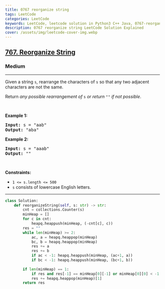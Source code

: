 ```yaml
---
title: 0767 reorganize string
tags: LeetCode
categories: LeetCode
keywords: LeetCode, leetcode solution in Python3 C++ Java, 0767-reorganize-string solution
description: 0767 reorganize string LeetCode Solution Explained
cover: /assets/img/leetcode-cover-img.webp
---
```



<h2><a href="https://leetcode.com/problems/reorganize-string/">767. Reorganize String</a></h2><h3>Medium</h3><hr><div><p>Given a string <code>s</code>, rearrange the characters of <code>s</code> so that any two adjacent characters are not the same.</p>

<p>Return <em>any possible rearrangement of</em> <code>s</code> <em>or return</em> <code>""</code> <em>if not possible</em>.</p>

<p>&nbsp;</p>
<p><strong class="example">Example 1:</strong></p>
<pre><strong>Input:</strong> s = "aab"
<strong>Output:</strong> "aba"
</pre><p><strong class="example">Example 2:</strong></p>
<pre><strong>Input:</strong> s = "aaab"
<strong>Output:</strong> ""
</pre>
<p>&nbsp;</p>
<p><strong>Constraints:</strong></p>

<ul>
	<li><code>1 &lt;= s.length &lt;= 500</code></li>
	<li><code>s</code> consists of lowercase English letters.</li>
</ul>
</div>

---




```python
class Solution:
    def reorganizeString(self, s: str) -> str:
        cnt = collections.Counter(s)
        minHeap = []
        for c in cnt:
            heapq.heappush(minHeap, (-cnt[c], c))
        res = ""
        while len(minHeap) >= 2:
            ac, a = heapq.heappop(minHeap)
            bc, b = heapq.heappop(minHeap)
            res += a
            res += b
            if ac < -1: heapq.heappush(minHeap, (ac+1, a))
            if bc < -1: heapq.heappush(minHeap, (bc+1, b))
            
        if len(minHeap) == 1:
            if res and res[-1] == minHeap[0][-1] or minHeap[0][0] < -1: return ""
            res += heapq.heappop(minHeap)[1]
        return res

```
